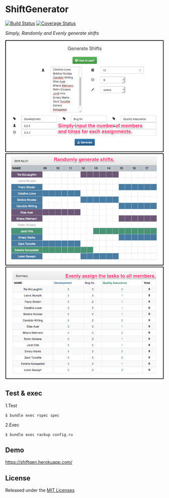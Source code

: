 # ShiftGenerator

[![Build Status](https://travis-ci.org/hkajiwara/ShiftGenerator.svg?branch=master)](https://travis-ci.org/hkajiwara/ShiftGenerator)
[![Coverage Status](https://coveralls.io/repos/hkajiwara/ShiftGenerator/badge.svg)](https://coveralls.io/r/hkajiwara/ShiftGenerator)

_Simply, Randomly and Evenly generate shifts_

![my image](public/img/ShiftGen1.png)
![my image](public/img/ShiftGen2.png)
![my image](public/img/ShiftGen3.png)

## Test & exec

1.Test
```
$ bundle exec rspec spec
```

2.Exec
```
$ bundle exec rackup config.ru
```

## Demo

https://shiftgen.herokuapp.com/

## License

Released under the [MIT Licenses](http://opensource.org/licenses/MIT)
